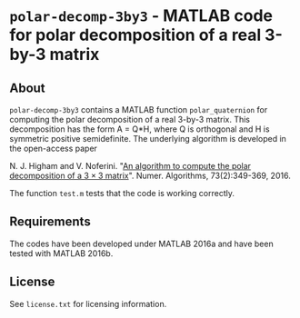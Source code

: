 `polar-decomp-3by3` - MATLAB code for polar decomposition of a real 3-by-3 matrix
==========

About
-----

`polar-decomp-3by3` contains a MATLAB function `polar_quaternion` for
computing the polar decomposition of a real 3-by-3 matrix.
This decomposition has the form A = Q*H, where Q is orthogonal and H is
symmetric positive semidefinite.
The underlying algorithm is developed in the open-access paper

N. J. Higham and V. Noferini.
"[An algorithm to compute the polar decomposition of a $3 \times 3$
matrix](http://link.springer.com/article/10.1007%2Fs11075-016-0098-7)". Numer. Algorithms, 73(2):349-369, 2016.

The function `test.m` tests that the code is working correctly.

Requirements
-------------

The codes have been developed under MATLAB 2016a
and have been tested with MATLAB 2016b.

License
-------

See `license.txt` for licensing information.

